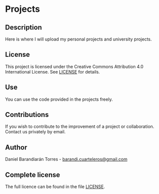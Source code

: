 # Projects

## Description

Here is where I will upload my personal projects and university projects.

## License

This project is licensed under the Creative Commons Attribution 4.0 International License. See [LICENSE](https://github.com/Dabator/Projects/blob/main/LICENSE.md) for details.

## Use

You can use the code provided in the projects freely. 

## Contributions

If you wish to contribute to the improvement of a project or collaboration. Contact us privately by email.

## Author

Daniel Barandiarán Torres - barandi.cuarteleros@gmail.com

## Complete license

The full licence can be found in the file [LICENSE](https://github.com/Dabator/Projects/blob/main/LICENSE.md).
